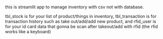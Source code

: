 this is streamlit app to manage inventory with csv not with database.

tbl_stock is for your list of product/things in inventory,
tbl_transaction is for transaction history such as take out/add/add new product, and
rfid_user is for your id card data that gonna be scan after takeout/add with rfid (the rfid works like a keyboard)
